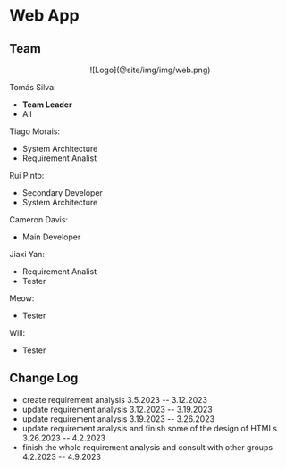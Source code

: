 # Web App

## Team

<div align="center">
    ![Logo](@site/img/img/web.png)
</div>

Tomás Silva: 
 - **Team Leader**
 - All

Tiago Morais: 
 - System Architecture
 - Requirement Analist

Rui Pinto:
 - Secondary Developer
 - System Architecture

Cameron Davis:
 - Main Developer

Jiaxi Yan:
 - Requirement Analist
 - Tester

Meow:
 - Tester

Will:
 - Tester


## Change Log
 - create requirement analysis 3.5.2023 -- 3.12.2023
 - update requirement analysis 3.12.2023 -- 3.19.2023
 - update requirement analysis 3.19.2023 -- 3.26.2023
 - update requirement analysis and finish some of the design of HTMLs 3.26.2023 -- 4.2.2023
 - finish the whole requirement analysis and consult with other groups 4.2.2023 -- 4.9.2023

